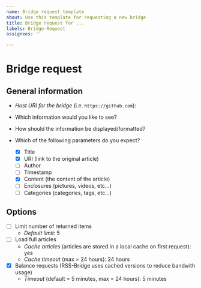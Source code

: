 ```yaml
---
name: Bridge request template
about: Use this template for requesting a new bridge
title: Bridge request for ...
labels: Bridge-Request
assignees: ''

---
```


# Bridge request

<!--
This is a bridge request. Start by adding a descriptive title (i.e. `Bridge request for GitHub`). Use the "Preview" button to see a preview of your request. Make sure your request is complete before submitting!

Notice: This comment is only visible to you while you work on your request. Please do not remove any of the lines in the template (you may add your own outside the "<!--" and "- ->" lines!)
-->

## General information

<!--
Please describe what you expect from the bridge. Whenever possible provide sample links and screenshots (you can just paste them here) to express your expectations and help others understand your request. If possible, mark relevant areas in your screenshot. Use the following questions for reference:
-->

- _Host URI for the bridge_ (i.e. `https://github.com`):

- Which information would you like to see?



- How should the information be displayed/formatted?



- Which of the following parameters do you expect?

  - [X] Title
  - [X] URI (link to the original article)
  - [ ] Author
  - [ ] Timestamp
  - [X] Content (the content of the article)
  - [ ] Enclosures (pictures, videos, etc...)
  - [ ] Categories (categories, tags, etc...)

## Options

<!--Select options from the list below. Add your own option if one is missing:-->

- [ ] Limit number of returned items
  - _Default limit_: 5
- [ ] Load full articles
  - _Cache articles_ (articles are stored in a local cache on first request): yes
  - _Cache timeout_ (max = 24 hours): 24 hours
- [X] Balance requests (RSS-Bridge uses cached versions to reduce bandwith usage)
  - _Timeout_ (default = 5 minutes, max = 24 hours): 5 minutes

<!--Be aware that some options might not be available for your specific request due to technical limitations!-->

<!--
## Additional notes

Keep in mind that opening a request does not guarantee the bridge being implemented! That depends entirely on the interest and time of others to make the bridge for you.

You can also implement your own bridge (with support of the community if needed). Find more information in the [RSS-Bridge Wiki](https://github.com/RSS-Bridge/rss-bridge/wiki/For-developers) developer section.
-->
